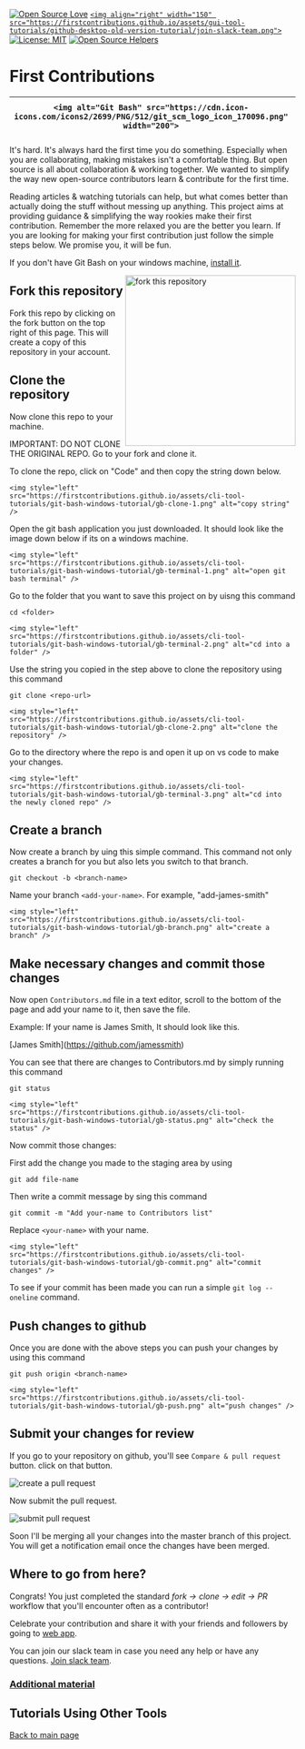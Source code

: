 [![Open Source Love](https://badges.frapsoft.com/os/v1/open-source.svg?v=103)](https://github.com/ellerbrock/open-source-badges/)
[`<img align="right" width="150" src="https://firstcontributions.github.io/assets/gui-tool-tutorials/github-desktop-old-version-tutorial/join-slack-team.png">`](https://join.slack.com/t/firstcontributors/shared_invite/zt-1hg51qkgm-Xc7HxhsiPYNN3ofX2_I8FA)
[![License: MIT](https://img.shields.io/badge/License-MIT-green.svg)](https://opensource.org/licenses/MIT)
[![Open Source Helpers](https://www.codetriage.com/roshanjossey/first-contributions/badges/users.svg)](https://www.codetriage.com/roshanjossey/first-contributions)

# First Contributions

| `<img alt="Git Bash" src="https://cdn.icon-icons.com/icons2/2699/PNG/512/git_scm_logo_icon_170096.png" width="200">` | Git Bash Edition |
| ---------------------------------------------------------------------------------------------------------------------- | ---------------- |

It's hard. It's always hard the first time you do something. Especially when you are collaborating, making mistakes isn't a comfortable thing. But open source is all about collaboration & working together. We wanted to simplify the way new open-source contributors learn & contribute for the first time.

Reading articles & watching tutorials can help, but what comes better than actually doing the stuff without messing up anything. This project aims at providing guidance & simplifying the way rookies make their first contribution. Remember the more relaxed you are the better you learn. If you are looking for making your first contribution just follow the simple steps below. We promise you, it will be fun.

If you don't have Git Bash on your windows machine, [install it](https://git-scm.com/download/win).

<img align="right" width="300" src="https://firstcontributions.github.io/assets/gui-tool-tutorials/github-desktop-tutorial/fork.png" alt="fork this repository" />

## Fork this repository

Fork this repo by clicking on the fork button on the top right of this page.
This will create a copy of this repository in your account.

## Clone the repository

Now clone this repo to your machine.

IMPORTANT: DO NOT CLONE THE ORIGINAL REPO. Go to your fork and clone it.

To clone the repo, click on "Code" and then copy the string down below.

`<img style="left" src="https://firstcontributions.github.io/assets/cli-tool-tutorials/git-bash-windows-tutorial/gb-clone-1.png" alt="copy string" />`

Open the git bash application you just downloaded. It should look like the image down below if its on a windows machine.

`<img style="left" src="https://firstcontributions.github.io/assets/cli-tool-tutorials/git-bash-windows-tutorial/gb-terminal-1.png" alt="open git bash terminal" />`

Go to the folder that you want to save this project on by uisng this command

`cd <folder>`

`<img style="left" src="https://firstcontributions.github.io/assets/cli-tool-tutorials/git-bash-windows-tutorial/gb-terminal-2.png" alt="cd into a folder" />`

Use the string you copied in the step above to clone the repository using this command

`git clone <repo-url>`

`<img style="left" src="https://firstcontributions.github.io/assets/cli-tool-tutorials/git-bash-windows-tutorial/gb-clone-2.png" alt="clone the repository" />`

Go to the directory where the repo is and open it up on vs code to make your changes.

`<img style="left" src="https://firstcontributions.github.io/assets/cli-tool-tutorials/git-bash-windows-tutorial/gb-terminal-3.png" alt="cd into the newly cloned repo" />`

## Create a branch

Now create a branch by uing this simple command. This command not only creates a branch for you but also lets you switch to that branch.

```
git checkout -b <branch-name>
```

Name your branch `<add-your-name>`. For example, "add-james-smith"

`<img style="left" src="https://firstcontributions.github.io/assets/cli-tool-tutorials/git-bash-windows-tutorial/gb-branch.png" alt="create a branch" />`

## Make necessary changes and commit those changes

Now open `Contributors.md` file in a text editor, scroll to the bottom of the page and add your name to it, then save the file.

Example: If your name is James Smith, It should look like this.

\[James Smith](https://github.com/jamessmith)

You can see that there are changes to Contributors.md by simply running this command

`git status`

`<img style="left" src="https://firstcontributions.github.io/assets/cli-tool-tutorials/git-bash-windows-tutorial/gb-status.png" alt="check the status" />`

Now commit those changes:

First add the change you made to the staging area by using

`git add file-name`

Then write a commit message by sing this command

`git commit -m "Add your-name to Contributors list"`

Replace `<your-name>` with your name.

`<img style="left" src="https://firstcontributions.github.io/assets/cli-tool-tutorials/git-bash-windows-tutorial/gb-commit.png" alt="commit changes" />`

To see if your commit has been made you can run a simple `git log --oneline` command.

## Push changes to github

Once you are done with the above steps you can push your changes by using this command

`git push origin <branch-name>`

`<img style="left" src="https://firstcontributions.github.io/assets/cli-tool-tutorials/git-bash-windows-tutorial/gb-push.png" alt="push changes" />`

## Submit your changes for review

If you go to your repository on github, you'll see  `Compare & pull request` button. click on that button.

<img style="left;" src="https://firstcontributions.github.io/assets/gui-tool-tutorials/github-desktop-tutorial/compare-and-pull.png" alt="create a pull request" />

Now submit the pull request.

<img style="left;" src="https://firstcontributions.github.io/assets/gui-tool-tutorials/github-desktop-tutorial/submit-pull-request.png" alt="submit pull request" />

Soon I'll be merging all your changes into the master branch of this project. You will get a notification email once the changes have been merged.

## Where to go from here?

Congrats!  You just completed the standard _fork -> clone -> edit -> PR_ workflow that you'll encounter often as a contributor!

Celebrate your contribution and share it with your friends and followers by going to [web app](https://firstcontributions.github.io#social-share).

You can join our slack team in case you need any help or have any questions. [Join slack team](https://join.slack.com/t/firstcontributors/shared_invite/zt-1hg51qkgm-Xc7HxhsiPYNN3ofX2_I8FA).

### [Additional material](../additional-material/git_workflow_scenarios/additional-material.md)

## Tutorials Using Other Tools

[Back to main page](https://github.com/firstcontributions/first-contributions#tutorials-using-other-tools)
